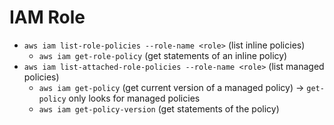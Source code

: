 # IAM Role

- `aws iam list-role-policies --role-name <role>` (list inline policies)
    - `aws iam get-role-policy` (get statements of an inline policy)
- `aws iam list-attached-role-policies --role-name <role>` (list managed policies)
    - `aws iam get-policy` (get current version of a managed policy) -> `get-policy` only looks for managed policies
    - `aws iam get-policy-version` (get statements of the policy)
